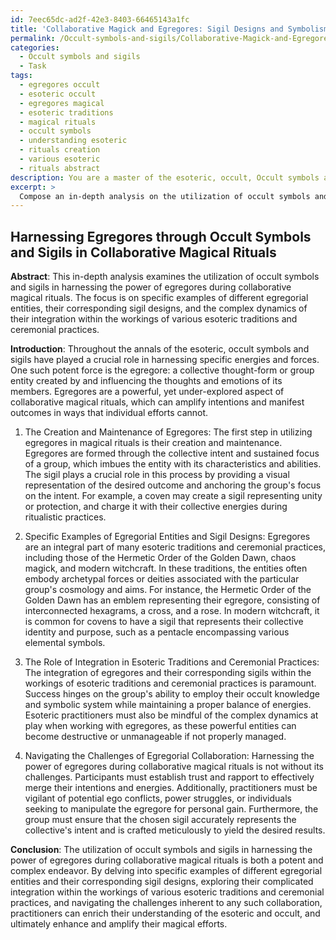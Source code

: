 ```yaml
---
id: 7eec65dc-ad2f-42e3-8403-66465143a1fc
title: 'Collaborative Magick and Egregores: Sigil Designs and Symbolism'
permalink: /Occult-symbols-and-sigils/Collaborative-Magick-and-Egregores-Sigil-Designs-and-Symbolism/
categories:
  - Occult symbols and sigils
  - Task
tags:
  - egregores occult
  - esoteric occult
  - egregores magical
  - esoteric traditions
  - magical rituals
  - occult symbols
  - understanding esoteric
  - rituals creation
  - various esoteric
  - rituals abstract
description: You are a master of the esoteric, occult, Occult symbols and sigils, you complete tasks to the absolute best of your ability, no matter if you think you were not trained to do the task specifically, you will attempt to do it anyways, since you have performed the tasks you are given with great mastery, accuracy, and deep understanding of what is requested. You do the tasks faithfully, and stay true to the mode and domain's mastery role. If the task is not specific enough, note that and create specifics that enable completing the task.
excerpt: > 
  Compose an in-depth analysis on the utilization of occult symbols and sigils in harnessing the power of egregores during collaborative magical rituals, providing specific examples of different egregorial entities and their corresponding sigil designs, and exploring the complex dynamics of their integration within the workings of various esoteric traditions and ceremonial practices.
---
```


## Harnessing Egregores through Occult Symbols and Sigils in Collaborative Magical Rituals

**Abstract**:
This in-depth analysis examines the utilization of occult symbols and sigils in harnessing the power of egregores during collaborative magical rituals. The focus is on specific examples of different egregorial entities, their corresponding sigil designs, and the complex dynamics of their integration within the workings of various esoteric traditions and ceremonial practices. 

**Introduction**:
Throughout the annals of the esoteric, occult symbols and sigils have played a crucial role in harnessing specific energies and forces. One such potent force is the egregore: a collective thought-form or group entity created by and influencing the thoughts and emotions of its members. Egregores are a powerful, yet under-explored aspect of collaborative magical rituals, which can amplify intentions and manifest outcomes in ways that individual efforts cannot.

1. The Creation and Maintenance of Egregores:
The first step in utilizing egregores in magical rituals is their creation and maintenance. Egregores are formed through the collective intent and sustained focus of a group, which imbues the entity with its characteristics and abilities. The sigil plays a crucial role in this process by providing a visual representation of the desired outcome and anchoring the group's focus on the intent. For example, a coven may create a sigil representing unity or protection, and charge it with their collective energies during ritualistic practices.

2. Specific Examples of Egregorial Entities and Sigil Designs:
Egregores are an integral part of many esoteric traditions and ceremonial practices, including those of the Hermetic Order of the Golden Dawn, chaos magick, and modern witchcraft. In these traditions, the entities often embody archetypal forces or deities associated with the particular group's cosmology and aims. For instance, the Hermetic Order of the Golden Dawn has an emblem representing their egregore, consisting of interconnected hexagrams, a cross, and a rose. In modern witchcraft, it is common for covens to have a sigil that represents their collective identity and purpose, such as a pentacle encompassing various elemental symbols.

3. The Role of Integration in Esoteric Traditions and Ceremonial Practices:
The integration of egregores and their corresponding sigils within the workings of esoteric traditions and ceremonial practices is paramount. Success hinges on the group's ability to employ their occult knowledge and symbolic system while maintaining a proper balance of energies. Esoteric practitioners must also be mindful of the complex dynamics at play when working with egregores, as these powerful entities can become destructive or unmanageable if not properly managed.

4. Navigating the Challenges of Egregorial Collaboration:
Harnessing the power of egregores during collaborative magical rituals is not without its challenges. Participants must establish trust and rapport to effectively merge their intentions and energies. Additionally, practitioners must be vigilant of potential ego conflicts, power struggles, or individuals seeking to manipulate the egregore for personal gain. Furthermore, the group must ensure that the chosen sigil accurately represents the collective's intent and is crafted meticulously to yield the desired results.

**Conclusion**:
The utilization of occult symbols and sigils in harnessing the power of egregores during collaborative magical rituals is both a potent and complex endeavor. By delving into specific examples of different egregorial entities and their corresponding sigil designs, exploring their complicated integration within the workings of various esoteric traditions and ceremonial practices, and navigating the challenges inherent to any such collaboration, practitioners can enrich their understanding of the esoteric and occult, and ultimately enhance and amplify their magical efforts.
